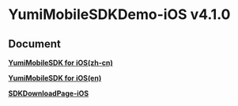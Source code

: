# YumiMobileSDKDemo-iOS v4.1.0
## Document

[**YumiMobileSDK for iOS(zh-cn)**](https://github.com/yumimobi/YumiMobileSDKDemo-iOS/blob/master/normalDocuments/YumiMobileSDK%20for%20iOS(zh-cn).md)

[**YumiMobileSDK for iOS(en)**](https://github.com/yumimobi/YumiMobileSDKDemo-iOS/blob/master/normalDocuments/YumiMobileSDK%20for%20iOS(en).md)

[**SDKDownloadPage-iOS**](https://github.com/yumimobi/YumiMobileSDKDemo-iOS/blob/master/normalDocuments/iOSDownloadPage.md)